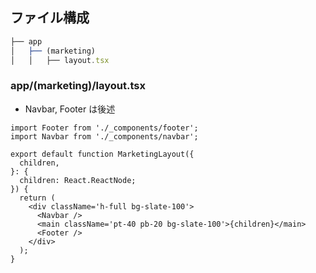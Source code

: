 ## ファイル構成

```ts
├── app
│   ├── (marketing)
│   │   ├── layout.tsx
```

### app/(marketing)/layout.tsx 

- Navbar, Footer は後述

```tsx
import Footer from './_components/footer';
import Navbar from './_components/navbar';

export default function MarketingLayout({
  children,
}: {
  children: React.ReactNode;
}) {
  return (
    <div className='h-full bg-slate-100'>
      <Navbar />
      <main className='pt-40 pb-20 bg-slate-100'>{children}</main>
      <Footer />
    </div>
  );
}
```